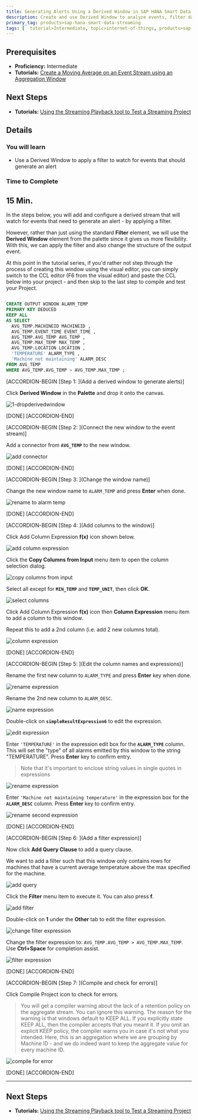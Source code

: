 ```yaml
---
title: Generating Alerts Using a Derived Window in SAP HANA Smart Data Streaming
description: Create and use Derived Window to analyze events, filter data, and generate alerts.
primary_tag: products>sap-hana-smart-data-streaming
tags: [  tutorial>Intermediate, topic>internet-of-things, products>sap-hana-smart-data-streaming, products>sap-hana\,-express-edition   ]
---
```

## Prerequisites  
 - **Proficiency:** Intermediate
 - **Tutorials:** [Create a Moving Average on an Event Stream using an Aggregation Window](http://www.sap.com/developer/tutorials/sds-event-stream-moving-average.html)

## Next Steps
- **Tutorials:** [Using the Streaming Playback tool to Test a Streaming Project](http://www.sap.com/developer/tutorials/sds-event-stream-playback.html)

## Details
### You will learn  
 - Use a Derived Window to apply a filter to watch for events that should generate an alert

### Time to Complete
**15 Min**.
---

In the steps below, you will add and configure a derived stream that will watch for events that need to generate an alert - by applying a filter.

However, rather than just using the standard **Filter** element, we will use the **Derived Window** element from the palette since it gives us more flexibility. With this, we can apply the filter and also change the structure of the output event.

At this point in the tutorial series,  if you'd rather not step through the process of creating this window using the visual editor,  you can simply switch to the CCL editor (F6 from the visual editor) and paste the CCL below into your project - and then skip to the last step to compile and test your Project.

```SQL

CREATE OUTPUT WINDOW ALARM_TEMP
PRIMARY KEY DEDUCED
KEEP ALL
AS SELECT
  AVG_TEMP.MACHINEID MACHINEID ,
  AVG_TEMP.EVENT_TIME EVENT_TIME ,
  AVG_TEMP.AVG_TEMP AVG_TEMP ,
  AVG_TEMP.MAX_TEMP MAX_TEMP ,
  AVG_TEMP.LOCATION LOCATION ,
  'TEMPERATURE' ALARM_TYPE ,
  'Machine not maintaining' ALARM_DESC
FROM AVG_TEMP
WHERE AVG_TEMP.AVG_TEMP > AVG_TEMP.MAX_TEMP ;

```

[ACCORDION-BEGIN [Step 1: ](Add a derived window to generate alerts)]

Click **Derived Window** in the **Palette** and drop it onto the canvas.

![1-dropderivedwindow](1-dropderivedwindow.png)

[DONE]
[ACCORDION-END]

[ACCORDION-BEGIN [Step 2: ](Connect the new window to the event stream)]

Add a connector from **`AVG_TEMP`** to the new window.

![add connector](2-addconnector.png)

[DONE]
[ACCORDION-END]

[ACCORDION-BEGIN [Step 3: ](Change the window name)]

Change the new window name to `ALARM_TEMP` and press **Enter** when done.

![rename to alarm temp](3-renametoalarmtemp.png)

[DONE]
[ACCORDION-END]

[ACCORDION-BEGIN [Step 4: ](Add columns to the window)]

Click Add Column Expression **f(x)** icon shown below.

![add column expression](4-addcolumnexp.png)

Click the **Copy Columns from Input** menu item to open the column selection dialog.

![copy columns from input](5-copycolumnsfrominput.png)

Select all except for **`MIN_TEMP`** and **`TEMP_UNIT`**, then click **OK**.

![select columns](6-selectcolumns.png)

Click Add Column Expression **f(x)** icon then **Column Expression** menu item to add a column to this window.

Repeat this to add a 2nd column (i.e. add 2 new columns total).

![column expression](7-columnexpression.png)

[DONE]
[ACCORDION-END]

[ACCORDION-BEGIN [Step 5: ](Edit the column names and expressions)]

Rename the first new column to `ALARM_TYPE` and press **Enter** key when done.

![rename expression](8-renameexpression.png)

Rename the 2nd new column to `ALARM_DESC`.

![name expression](9-nameexpression.png)

Double-click on **`simpleResultExpression6`** to edit the expression.

![edit expression](10-editexpression.png)

Enter `'TEMPERATURE'` in the expression edit box for the **`ALARM_TYPE`** column. This will set the "type" of all alarms emitted by this window to the string "TEMPERATURE". Press **Enter** key to confirm entry.

> Note that it's important to enclose string values in single quotes in expressions

![rename expression](11-renameexpression.png)

Enter `'Machine not maintaining temperature'` in the expression box for the **`ALARM_DESC`** column. Press **Enter** key to confirm entry.

![rename second expression](12-renamesecondexp.png)

[DONE]
[ACCORDION-END]

[ACCORDION-BEGIN [Step 6: ](Add a filter expression)]

Now click **Add Query Clause** to add a query clause.

We want to add a filter such that this window only contains rows for machines that have a current average temperature above the max specified for the machine.

![add query](13-addquery.png)

Click the **Filter** menu item to execute it. You can also press **f**.

![add filter](14-addfilter.png)

Double-click on **1** under the **Other** tab to edit the filter expression.

![change filter expression](15-changefilterexp.png)

Change the filter expression to: `AVG_TEMP.AVG_TEMP > AVG_TEMP.MAX_TEMP`. Use **Ctrl+Space** for completion assist.

![filter expression](16-filterexp.png)

[DONE]
[ACCORDION-END]

[ACCORDION-BEGIN [Step 7: ](Compile and check for errors)]

Click Compile Project icon to check for errors.

> You will get a compiler warning about the lack of a retention policy on the aggregate stream.  You can ignore this warning. The reason for the warning is that windows default to KEEP ALL. If you explicitly state KEEP ALL, then the compiler accepts that you meant it. If you omit an explicit KEEP policy, the compiler warns you in case it's not what you intended. Here, this is an aggregation where we are grouping by Machine ID - and we do indeed want to keep the aggregate value for every machine ID.

![compile for error](17-compileforerror.png)

[DONE]
[ACCORDION-END]

---

## Next Steps
- **Tutorials:** [Using the Streaming Playback tool to Test a Streaming Project](http://www.sap.com/developer/tutorials/sds-event-stream-playback.html)
